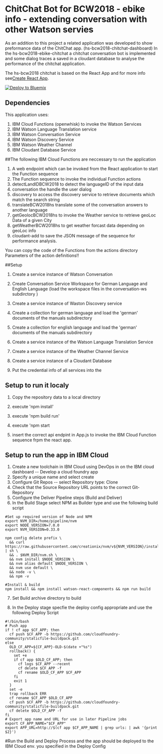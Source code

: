 # ChitChat Bot for BCW2018 - ebike info - extending conversation with other Watson servies

As an addition to this project a related application was developed to show preformance data of the ChitChat app.
(hs-bcw2018-chitchat-dashboard)
In the hs-bcw2018-ebike-chitchat a chitchat conversation bot is implemented and some dialog traces a saved in a cloudant database to analyse the performance of the chitchat application.

The hs-bcw2018 chitchat is based on the React App and for more info see[Create React App](https://github.com/facebookincubator/create-react-app).

[![Deploy to Bluemix](https://bluemix.net/deploy/button.png)](https://bluemix.net/deploy?repository=https://git.ng.bluemix.net/idsorg/sample-java-cloudant)


## Dependencies 
This application uses:
1. IBM Cloud Functions (openwhisk) to invoke the Watson Services
2. IBM Watson Language Translation service
3. IBM Watson Conversation Service
4. IBM Watson Discovery Service
5. IBM Watson Weather Channel
6. IBM Cloudant Database Service

##The following IBM Cloud Functions are neccessary to run the application

1. A web endpoint which can be invoked from the React application to start the Function sequence
2. The Function sequence to invoke the individual Function actions
3. detectLandIDBCW2018 to detect the languageID of the input data
4. conversation the handle the user dialog
5. discovery to access the discovery service to retrieve documents which match the search string
6. translateBCW2018hs translate some of the conversation answers to another language
7. getGeolocBCW2018hs to invoke the Weather service to retrieve geoLoc Data of a given City
8. getWeatherBCW2018hs to get weather forcast data depending on geoLoc info
9. cloudant-add to save the JSON message of the sequence for performance analysis.

You can copy the code of the Functions from the actions directory Parameters of the action definitions!!

##Setup

1. Create a service instance of Watson Conversation
2. Create Conversation Service Workspace for German Language and English Language (load the workspace files in the conversation-ws subdirctory )
3. Create a service instance of Waston Discovery service
  4. Create a collection for german language and load the 'german' documents of the manuals subdirectory
  5. Create a collection for english language and load the 'german' documents of the manuals subdirectory
6. Create a service instance of the Watson Language Translation Service
7. Create a service instance of the Weather Channel Service
8. Create a service instance of a Cloudant Database

9. Put the credential info of all services into the 

## Setup to run it localy
1. Copy the repository data to a local directory
2. execute 'npm install'
3. execute 'npm build run'
4. execute 'npm start

5. insert the correct api endpint in App.js to invoke the IBM Cloud Function sequence frpm the react app.

## Setup to run the app in IBM Cloud

1. Create a new toolchain in IBM Cloud using DevOps in on the IBM cloud dashboard -- Develop a cloud foundry app
2. Specify a unique name and select create
3. Configure Git Repos -- select Repository type: Clone
4. Check that the Source Repository URL points to the correct Git-Repository
5. Configure the Deliver Pipeline steps (Build and Deliver)
6. In the Build Stage select NPM as Builder type and use the following build script 
```
#Set up required version of Node and NPM
export NVM_DIR=/home/pipeline/nvm
export NODE_VERSION=7.0.0
export NVM_VERSION=0.33.0

npm config delete prefix \
  && curl https://raw.githubusercontent.com/creationix/nvm/v${NVM_VERSION}/install.sh | sh \
  && . $NVM_DIR/nvm.sh \
  && nvm install $NODE_VERSION \
  && nvm alias default $NODE_VERSION \
  && nvm use default \
  && node -v \
  && npm -v

#Install & build
npm install && npm install watson-react-components && npm run build
```
7. Set Build archive directory to build

8. In the Deploy stage specfie the deploy config appropriate and use the following Deploy Script
```
#!/bin/bash
# Push app
if ! cf app $CF_APP; then  
  cf push $CF_APP -b https://github.com/cloudfoundry-community/staticfile-buildpack.git 
else
  OLD_CF_APP=${CF_APP}-OLD-$(date +"%s")
  rollback() {
    set +e  
    if cf app $OLD_CF_APP; then
      cf logs $CF_APP --recent
      cf delete $CF_APP -f
      cf rename $OLD_CF_APP $CF_APP
    fi
    exit 1
  }
  set -e
  trap rollback ERR
  cf rename $CF_APP $OLD_CF_APP
  cf push $CF_APP -b https://github.com/cloudfoundry-community/staticfile-buildpack.git 
  cf delete $OLD_CF_APP -f
fi
# Export app name and URL for use in later Pipeline jobs
export CF_APP_NAME="$CF_APP"
export APP_URL=http://$(cf app $CF_APP_NAME | grep urls: | awk '{print $2}')
```
#Run the Build and Deploy Process and the app should be deployed to the IBM Cloud env. you specified in the Deploy Config
